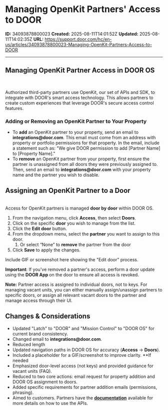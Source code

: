 # Managing OpenKit Partners' Access to DOOR

**ID:** 34093878800023
**Created:** 2025-08-11T14:01:52Z
**Updated:** 2025-08-11T14:02:35Z
**URL:** https://support.door.com/hc/en-us/articles/34093878800023-Managing-OpenKit-Partners-Access-to-DOOR

---

<h2 id="h_01K2CPDN03A1MQY7FSR3FXH6ZP"><strong>Managing OpenKit Partner Access in DOOR OS</strong></h2><p> </p><p>Authorized third-party partners use OpenKit, our set of APIs and SDK, to integrate with DOOR's smart access technology. This allows partners to create custom experiences that leverage DOOR's secure access control features.</p><h3 id="h_01K2CPCKN21BJRB3JDWE32ESTW"><strong>Adding or Removing an OpenKit Partner to Your Property</strong></h3><ul>
<li>To <strong>add</strong> an OpenKit partner to your property, send an email to <strong>integrations@door.com</strong>. This email must come from an address with property or portfolio permissions for that property. In the email, include a statement such as: "We give DOOR permission to add [Partner Name] to [Property Name]."</li>
<li>To <strong>remove</strong> an OpenKit partner from your property, first ensure the partner is unassigned from all doors they were previously assigned to. Then, send an email to <strong>integrations@door.com</strong> with your property name and the partner you wish to disable.</li>
</ul><h2 id="h_01K2CPERDY0NYQBKYAS0D2DEAG"><strong>Assigning an OpenKit Partner to a Door</strong></h2><p><br>Access for OpenKit partners is managed <strong>door by door</strong> within DOOR OS.</p><ol>
<li>From the navigation menu, click <strong>Access</strong>, then select <strong>Doors</strong>.</li>
<li>Click on the specific <strong>door</strong> you wish to manage from the list.</li>
<li>Click the <strong>Edit door</strong> button.</li>
<li>From the dropdown menu, select the <strong>partner</strong> you want to assign to this door.<ol><li>Or select “None” to <strong>remove</strong> the partner from the door</li></ol>
</li>
<li>Click <strong>Save</strong> to apply the changes.</li>
</ol><p>Include GIF or screenshot here showing the "Edit door" process.</p><p><strong>Important</strong>: If you've removed a partner's access, perform a door update using the <strong>DOOR App </strong>on the door to ensure all access is revoked.</p><p><strong>Note:</strong> Partner access is assigned to individual doors, not to keys. For managing vacant units, you can either manually assign/unassign partners to specific doors, or assign all relevant vacant doors to the partner and manage access through their UI.</p><h2 id="h_01K2CPFM9HFDF196BVPJT9G5GV"><strong>Changes &amp; Considerations</strong></h2><ul>
<li>Updated "Latch" to "DOOR" and "Mission Control" to "DOOR OS" for current brand consistency.</li>
<li>Changed email to <strong>integrations@door.com</strong>.</li>
<li>Reduced length</li>
<li>Updated navigation paths in DOOR OS for accuracy (<strong>Access</strong> -&gt; <strong>Doors</strong>).</li>
<li>Included a placeholder for a GIF/screenshot to improve clarity. **If needed</li>
<li>Emphasized door-level access (not keys) and provided guidance for vacant units (FAQ).</li>
<li>Reduced to two core actions: email request for property addition and DOOR OS assignment to doors.</li>
<li>Added specific requirements for partner addition emails (permissions, phrasing).</li>
<li>Aimed to customers. Partners have the <a href="https://github.com/Latch/openkit/tree/main/documentation"><strong>documentation</strong></a> available for more details on how to use the APIs.</li>
</ul>
